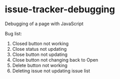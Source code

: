 # issue-tracker-debugging
Debugging of a page with JavaScript

Bug list:
1. Closed button not working
2. Close status not updating
3. Close button not updating
4. Close button not changing back to Open
5. Delete button not working
6. Deleting issue not updating issue list